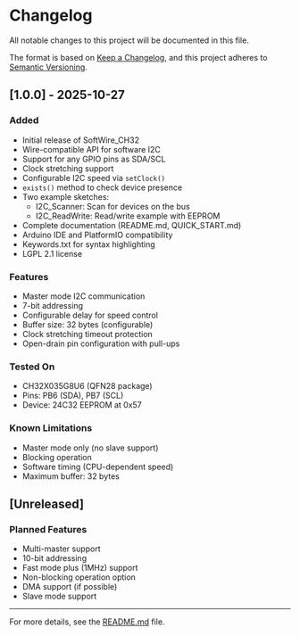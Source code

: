 # Changelog

All notable changes to this project will be documented in this file.

The format is based on [Keep a Changelog](https://keepachangelog.com/en/1.0.0/),
and this project adheres to [Semantic Versioning](https://semver.org/spec/v2.0.0.html).

## [1.0.0] - 2025-10-27

### Added
- Initial release of SoftWire_CH32
- Wire-compatible API for software I2C
- Support for any GPIO pins as SDA/SCL
- Clock stretching support
- Configurable I2C speed via `setClock()`
- `exists()` method to check device presence
- Two example sketches:
  - I2C_Scanner: Scan for devices on the bus
  - I2C_ReadWrite: Read/write example with EEPROM
- Complete documentation (README.md, QUICK_START.md)
- Arduino IDE and PlatformIO compatibility
- Keywords.txt for syntax highlighting
- LGPL 2.1 license

### Features
- Master mode I2C communication
- 7-bit addressing
- Configurable delay for speed control
- Buffer size: 32 bytes (configurable)
- Clock stretching timeout protection
- Open-drain pin configuration with pull-ups

### Tested On
- CH32X035G8U6 (QFN28 package)
- Pins: PB6 (SDA), PB7 (SCL)
- Device: 24C32 EEPROM at 0x57

### Known Limitations
- Master mode only (no slave support)
- Blocking operation
- Software timing (CPU-dependent speed)
- Maximum buffer: 32 bytes

## [Unreleased]

### Planned Features
- Multi-master support
- 10-bit addressing
- Fast mode plus (1MHz) support
- Non-blocking operation option
- DMA support (if possible)
- Slave mode support

---

For more details, see the [README.md](README.md) file.
